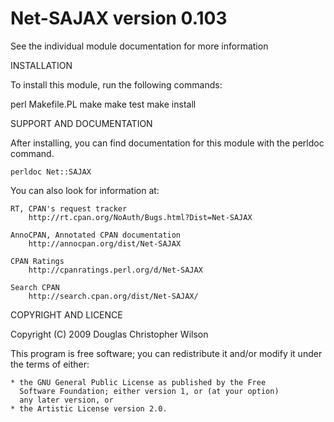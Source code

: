 Net-SAJAX version 0.103
=======================

See the individual module documentation for more information

INSTALLATION

To install this module, run the following commands:

  perl Makefile.PL
  make
  make test
  make install

SUPPORT AND DOCUMENTATION

After installing, you can find documentation for this module with the
perldoc command.

    perldoc Net::SAJAX

You can also look for information at:

    RT, CPAN's request tracker
        http://rt.cpan.org/NoAuth/Bugs.html?Dist=Net-SAJAX

    AnnoCPAN, Annotated CPAN documentation
        http://annocpan.org/dist/Net-SAJAX

    CPAN Ratings
        http://cpanratings.perl.org/d/Net-SAJAX

    Search CPAN
        http://search.cpan.org/dist/Net-SAJAX/


COPYRIGHT AND LICENCE

Copyright (C) 2009 Douglas Christopher Wilson

This program is free software; you can redistribute it and/or
modify it under the terms of either:

    * the GNU General Public License as published by the Free
      Software Foundation; either version 1, or (at your option)
      any later version, or
    * the Artistic License version 2.0.

